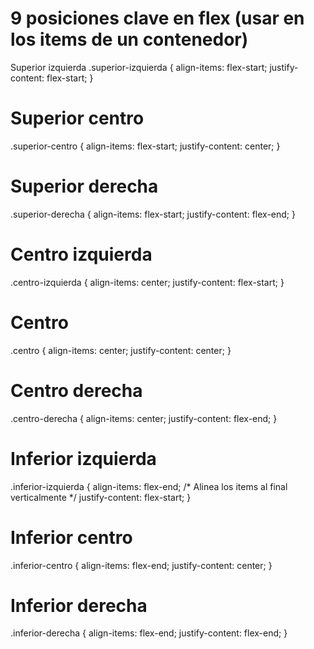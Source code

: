 # 9 posiciones clave en flex (usar en los items de un contenedor)
Superior izquierda
.superior-izquierda {
    align-items: flex-start; 
    justify-content: flex-start; 
}

# Superior centro
.superior-centro {
    align-items: flex-start;
    justify-content: center; 
}

# Superior derecha
.superior-derecha {
    align-items: flex-start;
    justify-content: flex-end; 
}

# Centro izquierda
.centro-izquierda {
    align-items: center; 
    justify-content: flex-start;
}

# Centro
.centro {
    align-items: center;
    justify-content: center;
}

# Centro derecha
.centro-derecha {
    align-items: center;
    justify-content: flex-end;
}

# Inferior izquierda
.inferior-izquierda {
    align-items: flex-end; /* Alinea los items al final verticalmente */
    justify-content: flex-start;
}

# Inferior centro
.inferior-centro {
    align-items: flex-end;
    justify-content: center;
}

# Inferior derecha
.inferior-derecha {
    align-items: flex-end;
    justify-content: flex-end;
}
